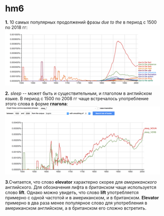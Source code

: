 # hm6

**1.** 10 самых популярных продолжений фразы *due to the* в период c 1500 по 2018 гг: 
![](https://github.com/ssmalysheva/hm6/blob/master/Снимок%20экрана%202018-04-06%20в%2011.33.08.png)

**2.** *sleep* -- может быть и существительным, и глаголом в английском языке. В период с 1500 по 2008 гг чаще встречалось употребление этого слова в форме **глагола**: 
![](https://github.com/ssmalysheva/hm6/blob/master/Снимок%20экрана%202018-04-06%20в%2011.47.47.png)

**3**.Считается, что слово **elevator** характерно скорее для *американского* английского. Для обозначения лифта в *британском* чаще используется слово **lift**.
Однако можно увидеть, что слово **lift** употребляется примерно с одной частотой и в американском, и в британском. **Elevator** примерно в два раза менее популярное слово для употребления в американском английском, а в британском его сложно встретить. 
